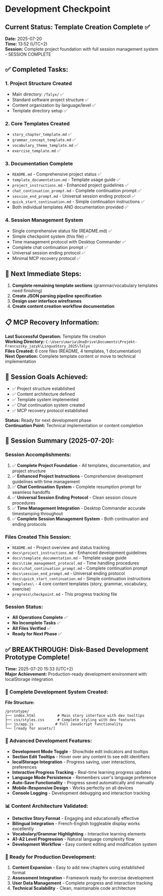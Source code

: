 # Development Checkpoint

## Current Status: Template Creation Complete ✅

**Date:** 2025-07-20  
**Time:** 13:52 (UTC+2)  
**Session:** Complete project foundation with full session management system - SESSION COMPLETE  

## ✅ Completed Tasks:

### 1. Project Structure Created
- Main directory: `/Talyx/` ✅
- Standard software project structure ✅
- Content organization by language/level ✅
- Template directory setup ✅

### 2. Core Templates Created
- `story_chapter_template.md` ✅
- `grammar_concept_template.md` ✅ 
- `vocabulary_theme_template.md` ✅
- `exercise_template.md` ✅

### 3. Documentation Complete
- `README.md` - Comprehensive project status ✅
- `template_documentation.md` - Template usage guide ✅
- `project_instructions.md` - Enhanced project guidelines ✅
- `chat_continuation_prompt.md` - Complete continuation prompt ✅
- `session_end_prompt.md` - Universal session ending protocol ✅
- `quick_start_continuation.md` - Simple continuation instructions ✅
- Both individual templates AND documentation provided ✅

### 4. Session Management System
- Single comprehensive status file (README.md) ✅
- Simple checkpoint system (this file) ✅
- Time management protocol with Desktop Commander ✅
- Complete chat continuation prompt ✅
- Universal session ending protocol ✅
- Minimal MCP recovery protocol ✅

## 🔄 Next Immediate Steps:

1. **Complete remaining template sections** (grammar/vocabulary templates need finishing)
2. **Create JSON parsing pipeline specification**
3. **Design user interface wireframes**
4. **Create content creation workflow documentation**

## 📋 MCP Recovery Information:

**Last Successful Operation:** Template file creation  
**Working Directory:** `C:\Users\maria\OneDrive\Documents\Projekt-Francuzsky_jazyk\LinguaStory_2025\Talyx`  
**Files Created:** 6 core files (README, 4 templates, 1 documentation)  
**Next Operation:** Complete template content or move to technical implementation  

## 🎯 Session Goals Achieved:

- ✅ Project structure established
- ✅ Content architecture defined  
- ✅ Template system implemented
- ✅ Chat continuation system created
- ✅ MCP recovery protocol established

**Status:** Ready for next development phase  
**Continuation Point:** Technical implementation or content completion

## 🎯 Session Summary (2025-07-20):

### Session Accomplishments:
1. ✅ **Complete Project Foundation** - All templates, documentation, and project structure
2. ✅ **Enhanced Project Instructions** - Comprehensive development guidelines with time management
3. ✅ **Chat Continuation System** - Complete resumption prompt for seamless handoffs
4. ✅ **Universal Session Ending Protocol** - Clean session closure procedures
5. ✅ **Time Management Integration** - Desktop Commander accurate timestamping throughout
6. ✅ **Complete Session Management System** - Both continuation and ending protocols

### Files Created This Session:
- `README.md` - Project overview and status tracking
- `docs\project_instructions.md` - Enhanced development guidelines
- `docs\template_documentation.md` - Template usage guide
- `docs\time_management_protocol.md` - Time handling procedures
- `docs\chat_continuation_prompt.md` - Complete continuation prompt
- `docs\session_end_prompt.md` - Universal ending protocol
- `docs\quick_start_continuation.md` - Simple continuation instructions
- `templates\` - 4 core content templates (story, grammar, vocabulary, exercise)
- `progress\checkpoint.md` - This progress tracking file

### Session Status:
- **All Operations Complete** ✅
- **No Incomplete Tasks** ✅
- **All Files Verified** ✅
- **Ready for Next Phase** ✅

## ✅ BREAKTHROUGH: Disk-Based Development Prototype Complete!

**Time:** 2025-07-20 15:33 (UTC+2)  
**Major Achievement:** Production-ready development environment with localStorage integration

### 🚀 Complete Development System Created:
**File Structure:**
```
/prototype/
├── index.html          # Main story interface with dev tooltips
├── css/styles.css      # Complete styling with dev features  
├── js/app.js          # Full JavaScript functionality
└── [ready for assets/]
```

### 🔧 Advanced Development Features:
- **Development Mode Toggle** - Show/hide edit indicators and tooltips
- **Section Edit Tooltips** - Hover over any content to see edit identifiers
- **localStorage Integration** - Progress saving, user interactions, preferences
- **Interactive Progress Tracking** - Real-time learning progress updates
- **Language Mode Persistence** - Remembers user's language preference
- **Auto-Save Functionality** - Progress saved automatically and manually
- **Mobile-Responsive Design** - Works perfectly on all devices
- **Console Logging** - Development debugging and interaction tracking

### 📊 Content Architecture Validated:
- **Detective Story Format** - Engaging and educationally effective
- **Bilingual Integration** - French-English toggleable display works excellently
- **Vocabulary/Grammar Highlighting** - Interactive learning elements
- **A1-A2 Level Progression** - Natural language complexity flow
- **Development Workflow** - Easy content editing and modification system

### 🎯 Ready for Production Development:
1. **Content Expansion** - Easy to add new chapters using established format
2. **Assessment Integration** - Framework ready for exercise development
3. **User Data Management** - Complete progress and interaction tracking
4. **Technical Scalability** - Clean, maintainable code architecture